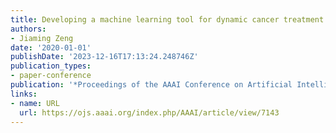 ```yaml
---
title: Developing a machine learning tool for dynamic cancer treatment strategies
authors:
- Jiaming Zeng
date: '2020-01-01'
publishDate: '2023-12-16T17:13:24.248746Z'
publication_types:
- paper-conference
publication: '*Proceedings of the AAAI Conference on Artificial Intelligence*'
links:
- name: URL
  url: https://ojs.aaai.org/index.php/AAAI/article/view/7143
---
```

